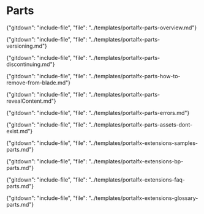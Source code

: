 
# Parts

{"gitdown": "include-file", "file": "../templates/portalfx-parts-overview.md"}
   
 {"gitdown": "include-file", "file": "../templates/portalfx-parts-versioning.md"}
 
 {"gitdown": "include-file", "file": "../templates/portalfx-parts-discontinuing.md"}
 
 {"gitdown": "include-file", "file": "../templates/portalfx-parts-how-to-remove-from-blade.md"}

 {"gitdown": "include-file", "file": "../templates/portalfx-parts-revealContent.md"}

 {"gitdown": "include-file", "file": "../templates/portalfx-parts-errors.md"}

 {"gitdown": "include-file", "file": "../templates/portalfx-parts-assets-dont-exist.md"}

 {"gitdown": "include-file", "file": "../templates/portalfx-extensions-samples-parts.md"}

 {"gitdown": "include-file", "file": "../templates/portalfx-extensions-bp-parts.md"}

 {"gitdown": "include-file", "file": "../templates/portalfx-extensions-faq-parts.md"}

 {"gitdown": "include-file", "file": "../templates/portalfx-extensions-glossary-parts.md"}
